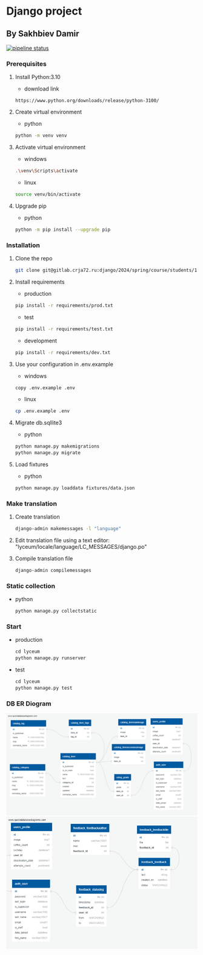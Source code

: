# Django project

## By Sakhbiev Damir

[![pipeline status](https://gitlab.crja72.ru/django/2024/spring/course/students/199049-sahbievdg-course-1112/badges/main/pipeline.svg)](https://gitlab.crja72.ru/django/2024/spring/course/students/199049-sahbievdg-course-1112/-/commits/main)

### Prerequisites

1. Install Python:3.10
    * download link

    ```url
    https://www.python.org/downloads/release/python-3100/
    ```

2. Create virtual environment
    * python

    ```bash
    python -m venv venv
    ```

3. Activate virtual environment
    * windows

    ```bash
    .\venv\Scripts\activate
    ```

    * linux

    ```bash
    source venv/bin/activate
    ```

4. Upgrade pip
    * python

    ```bash
    python -m pip install --upgrade pip
    ```

### Installation

1. Clone the repo

   ```bash
   git clone git@gitlab.crja72.ru:django/2024/spring/course/students/199049-sahbievdg-course-1112.git
   ```

2. Install requirements
    * production

    ```bash
    pip install -r requirements/prod.txt
    ```

    * test

    ```bash
    pip install -r requirements/test.txt
    ```

    * development

    ```bash
    pip install -r requirements/dev.txt
    ```

3. Use your configuration in .env.example
    * windows

    ```bash
    copy .env.example .env
    ```

    * linux

    ```bash
    cp .env.example .env
    ```

4. Migrate db.sqllite3
    * python

    ```bash
    python manage.py makemigrations
    python manage.py migrate
    ```

5. Load fixtures
    * python

    ```bash
    python manage.py loaddata fixtures/data.json
    ```

### Make translation

1. Create translation

    ```bash
    django-admin makemessages -l "language"
    ```

2. Edit translation file using a text editor: "lyceum/locale/language/LC_MESSAGES/django.po"

3. Сompile translation file

    ```bash
    django-admin compilemessages
    ```

### Static collection

* python

    ```bash
    python manage.py collectstatic
    ```

### Start

* production

    ```bash
    сd lyceum
    python manage.py runserver
    ```

* test

    ```bash
    сd lyceum
    python manage.py test
    ```

### DB ER Diogram

![image info](ER.jpg)
![image info](ER2.jpg)

